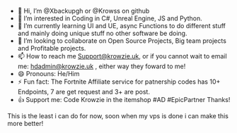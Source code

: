 - 👋 Hi, I’m @Xbackupgh or @Krowss on github
- 👀 I’m interested in Coding in C#, Unreal Engine, JS and Python.
- 🌱 I’m currently learning UI and UE, async Functions to do different stuff and mainly doing unique stuff no other software be doing.
- 💞️ I’m looking to collaborate on Open Source Projects, Big team projects and Profitable projects.
- 📫 How to reach me Support@krowzie.uk, or if you cannot wait to email me: hdadmin@krowzie.uk , either way they foward to me!
- 😄 Pronouns: He/Him
- ⚡ Fun fact: The Fortnite Affiliate service for patnership codes has 10+ Endpoints, 7 are get request and 3+ are post.
- 👍 Support me: Code Krowzie in the itemshop #AD #EpicPartner Thanks!

This is the least i can do for now, soon when my vps is done i can make this more better!

<!---
Xbackupgh/Xbackupgh is a ✨ special ✨ repository because its `README.md` (this file) appears on your GitHub profile.
You can click the Preview link to take a look at your changes.
--->
